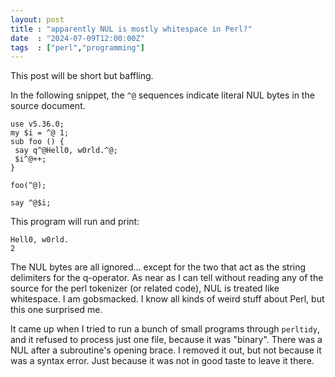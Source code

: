 ```yaml
---
layout: post
title : "apparently NUL is mostly whitespace in Perl?"
date  : "2024-07-09T12:00:00Z"
tags  : ["perl","programming"]
---
```


This post will be short but baffling.

In the following snippet, the `^@` sequences indicate literal NUL bytes in the
source document.

```
use v5.36.0;
my $i = ^@ 1;
sub foo () {
 say q^@Hell0, w0rld.^@;
 $i^@++;
}

foo(^@);

say ^@$i;
```

This program will run and print:

```
Hell0, w0rld.
2
```

The NUL bytes are all ignored… except for the two that act as the string
delimiters for the q-operator.  As near as I can tell without reading any of
the source for the perl tokenizer (or related code), NUL is treated like
whitespace.  I am gobsmacked.  I know all kinds of weird stuff about Perl, but
this one surprised me.

It came up when I tried to run a bunch of small programs through `perltidy`,
and it refused to process just one file, because it was "binary".  There was a
NUL after a subroutine's opening brace.  I removed it out, but not because it
was a syntax error.  Just because it was not in good taste to leave it there.
